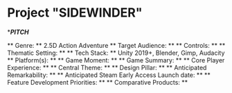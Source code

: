 # Project "SIDEWINDER" # 
****PITCH***

** Genre: ** 2.5D Action Adventure
** Target Audience: **
** Controls: ** 
** Thematic Setting: ** 
** Tech Stack: ** Unity 2019+, Blender, Gimp, Audacity
** Platform(s): ** 
** Game Moment: ** 
** Game Summary: **
** Core Player Experience: **
** Central Theme: **
** Design Pillar: **
** Anticipated Remarkability: **
** Anticipated Steam Early Access Launch date: **
** Feature Development Priorities: **
** Comparative Products: **

